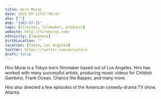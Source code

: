 ```yaml
---
title: Hiro Murai
date: 2022-05-11T17:50:43
aka: [""]
dob: "1983-07-15"
tags: [director, filmmaker, producer]
website: http://hiromurai.com/
ethnicity: [Japanese]
birthLocation: ""
location: [Tokyo, Los Angeles]
twitter: https://twitter.com/muraihiro
draft: false
---
```


Hiro Murai is a Tokyo-born filmmaker based out of Los Angeles. Hiro has worked with many successful artists, producing music videos for Childish Gambino, Frank Ocean, Chance the Rapper, and many more.

Hiro also directed a few episodes of the American comedy-drama TV show, Atlanta.